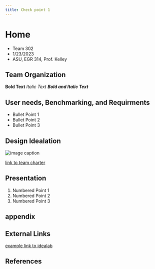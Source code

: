 ```yaml
---
title: Check point 1
---
```


# Home
* Team 302
* 1/23/2023
* ASU, EGR 314, Prof. Kelley

## Team Organization

**Bold Text**
_Italic Text_
**_Bold and Italic Text_**

## User needs, Benchmarking, and Requirments

* Bullet Point 1
* Bullet Point 2
* Bullet Point 3

## Design Idealation

![image caption](https://idealab.asu.edu/assets/images/research/jumper1.png)

[link to team charter](/team-charter.md)

## Presentation

1. Numbered Point 1
1. Numbered Point 2
1. Numbered Point 3

## appendix

## External Links

[example link to idealab](https://idealab.asu.edu)


## References
